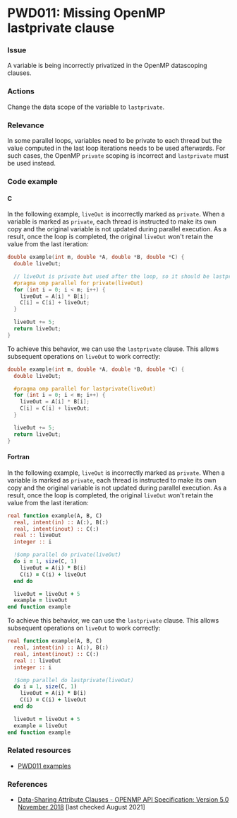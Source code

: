 # PWD011: Missing OpenMP lastprivate clause

### Issue

A variable is being incorrectly privatized in the OpenMP datascoping clauses.

### Actions

Change the data scope of the variable to `lastprivate`.

### Relevance

In some parallel loops, variables need to be private to each thread but the
value computed in the last loop iterations needs to be used afterwards. For such
cases, the OpenMP `private` scoping is incorrect and `lastprivate` must be used
instead.

### Code example

#### C

In the following example, `liveOut` is incorrectly marked as `private`. When a
variable is marked as `private`, each thread is instructed to make its own copy
and the original variable is not updated during parallel execution. As a
result, once the loop is completed, the original `liveOut` won't retain the
value from the last iteration:

```c
double example(int m, double *A, double *B, double *C) {
  double liveOut;

  // liveOut is private but used after the loop, so it should be lastprivate
  #pragma omp parallel for private(liveOut)
  for (int i = 0; i < m; i++) {
    liveOut = A[i] * B[i];
    C[i] = C[i] + liveOut;
  }

  liveOut += 5;
  return liveOut;
}
```

To achieve this behavior, we can use the `lastprivate` clause. This allows
subsequent operations on `liveOut` to work correctly:

```c
double example(int m, double *A, double *B, double *C) {
  double liveOut;

  #pragma omp parallel for lastprivate(liveOut)
  for (int i = 0; i < m; i++) {
    liveOut = A[i] * B[i];
    C[i] = C[i] + liveOut;
  }

  liveOut += 5;
  return liveOut;
}
```

#### Fortran

In the following example, `liveOut` is incorrectly marked as `private`. When a
variable is marked as `private`, each thread is instructed to make its own copy
and the original variable is not updated during parallel execution. As a
result, once the loop is completed, the original `liveOut` won't retain the
value from the last iteration:

```f90
real function example(A, B, C)
  real, intent(in) :: A(:), B(:)
  real, intent(inout) :: C(:)
  real :: liveOut
  integer :: i

  !$omp parallel do private(liveOut)
  do i = 1, size(C, 1)
    liveOut = A(i) * B(i)
    C(i) = C(i) + liveOut
  end do

  liveOut = liveOut + 5
  example = liveOut
end function example
```

To achieve this behavior, we can use the `lastprivate` clause. This allows
subsequent operations on `liveOut` to work correctly:

```f90
real function example(A, B, C)
  real, intent(in) :: A(:), B(:)
  real, intent(inout) :: C(:)
  real :: liveOut
  integer :: i

  !$omp parallel do lastprivate(liveOut)
  do i = 1, size(C, 1)
    liveOut = A(i) * B(i)
    C(i) = C(i) + liveOut
  end do

  liveOut = liveOut + 5
  example = liveOut
end function example
```

### Related resources

* [PWD011 examples](../PWD011)

### References

* [Data-Sharing Attribute Clauses - OPENMP API Specification: Version 5.0 November 2018](https://www.openmp.org/spec-html/5.0/openmpsu106.html)
[last checked August 2021]
